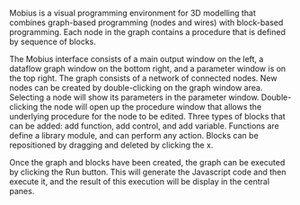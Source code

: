 Mobius is a visual programming environment for 3D modelling that combines graph-based programming (nodes and wires) with block-based programming. Each node in the graph contains a procedure that is defined by sequence of blocks. 

The Mobius interface consists of a main output window on the left, a dataflow graph window on the bottom right, and a parameter window is on the top right. The graph consists of a network of connected nodes. New nodes can be created by double-clicking on the graph window area. Selecting a node will show its parameters in the parameter window. Double-clicking the node will open up the procedure window that allows the underlying procedure for the node to be edited. Three types of blocks that can be added: add function, add control, and add variable. Functions are define a library module, and can perform any action. Blocks can be repositioned by dragging and deleted by clicking the x.
 
Once the graph and blocks have been created, the graph can be executed by clicking the Run button. This will generate the Javascript code and then execute it, and the result of this execution will be display in the central panes. 